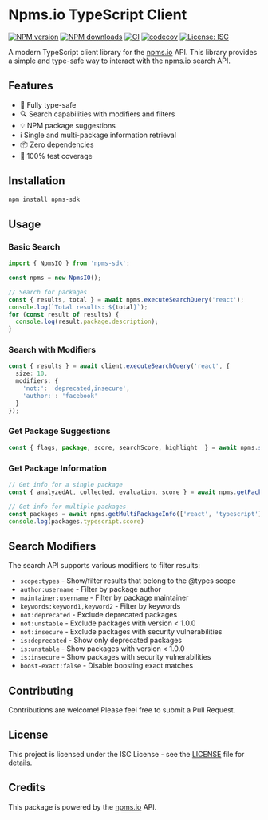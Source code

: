 # Npms.io TypeScript Client

[![NPM
version](https://img.shields.io/npm/v/npms-sdk.svg?style=flat)](https://www.npmjs.com/package/npms-sdk)
[![NPM
downloads](https://img.shields.io/npm/dm/npms-sdk.svg?style=flat)](https://www.npmjs.com/package/npms-sdk)
[![CI](https://github.com/flaviodelgrosso/npms-sdk/actions/workflows/ci.yml/badge.svg?branch=master)](https://github.com/flaviodelgrosso/npms-sdk/actions/workflows/ci.yml)
[![codecov](https://codecov.io/gh/flaviodelgrosso/npms-sdk/graph/badge.svg?token=FAWWPSCT1S)](https://codecov.io/gh/flaviodelgrosso/npms-sdk)
[![License: ISC](https://img.shields.io/badge/License-ISC-blue.svg)](https://opensource.org/licenses/ISC)

A modern TypeScript client library for the [npms.io](https://npms.io) API. This library provides a simple and type-safe way to interact with the npms.io search API.

## Features

- 🎯 Fully type-safe
- 🔍 Search capabilities with modifiers and filters
- 💡 NPM package suggestions
- ℹ️ Single and multi-package information retrieval
- 📦 Zero dependencies
- 🧪 100% test coverage

## Installation

```bash
npm install npms-sdk
```

## Usage

### Basic Search

```typescript
import { NpmsIO } from 'npms-sdk';

const npms = new NpmsIO();

// Search for packages
const { results, total } = await npms.executeSearchQuery('react');
console.log(`Total results: ${total}`);
for (const result of results) {
  console.log(result.package.description);
}
```

### Search with Modifiers

```typescript
const { results } = await client.executeSearchQuery('react', {
  size: 10,
  modifiers: {
    'not:': 'deprecated,insecure',
    'author:': 'facebook'
  }
});
```

### Get Package Suggestions

```typescript
const { flags, package, score, searchScore, highlight  } = await npms.searchSuggestions('react', { size: 5 });
```

### Get Package Information

```typescript
// Get info for a single package
const { analyzedAt, collected, evaluation, score } = await npms.getPackageInfo('react');

// Get info for multiple packages
const packages = await npms.getMultiPackageInfo(['react', 'typescript']);
console.log(packages.typescript.score)
```

## Search Modifiers

The search API supports various modifiers to filter results:

- `scope:types` - Show/filter results that belong to the @types scope
- `author:username` - Filter by package author
- `maintainer:username` - Filter by package maintainer
- `keywords:keyword1,keyword2` - Filter by keywords
- `not:deprecated` - Exclude deprecated packages
- `not:unstable` - Exclude packages with version < 1.0.0
- `not:insecure` - Exclude packages with security vulnerabilities
- `is:deprecated` - Show only deprecated packages
- `is:unstable` - Show packages with version < 1.0.0
- `is:insecure` - Show packages with security vulnerabilities
- `boost-exact:false` - Disable boosting exact matches

## Contributing

Contributions are welcome! Please feel free to submit a Pull Request.

## License

This project is licensed under the ISC License - see the [LICENSE](LICENSE) file for details.

## Credits

This package is powered by the [npms.io](https://npms.io) API.

